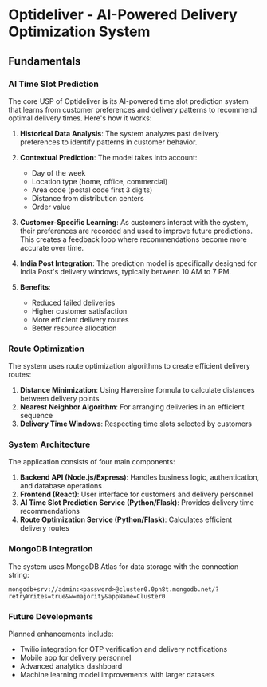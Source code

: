 # Optideliver - AI-Powered Delivery Optimization System

## Fundamentals

### AI Time Slot Prediction

The core USP of Optideliver is its AI-powered time slot prediction system that learns from customer preferences and delivery patterns to recommend optimal delivery times. Here's how it works:

1. **Historical Data Analysis**: The system analyzes past delivery preferences to identify patterns in customer behavior.

2. **Contextual Prediction**: The model takes into account:

   - Day of the week
   - Location type (home, office, commercial)
   - Area code (postal code first 3 digits)
   - Distance from distribution centers
   - Order value

3. **Customer-Specific Learning**: As customers interact with the system, their preferences are recorded and used to improve future predictions. This creates a feedback loop where recommendations become more accurate over time.

4. **India Post Integration**: The prediction model is specifically designed for India Post's delivery windows, typically between 10 AM to 7 PM.

5. **Benefits**:
   - Reduced failed deliveries
   - Higher customer satisfaction
   - More efficient delivery routes
   - Better resource allocation

### Route Optimization

The system uses route optimization algorithms to create efficient delivery routes:

1. **Distance Minimization**: Using Haversine formula to calculate distances between delivery points
2. **Nearest Neighbor Algorithm**: For arranging deliveries in an efficient sequence
3. **Delivery Time Windows**: Respecting time slots selected by customers

### System Architecture

The application consists of four main components:

1. **Backend API (Node.js/Express)**: Handles business logic, authentication, and database operations
2. **Frontend (React)**: User interface for customers and delivery personnel
3. **AI Time Slot Prediction Service (Python/Flask)**: Provides delivery time recommendations
4. **Route Optimization Service (Python/Flask)**: Calculates efficient delivery routes

### MongoDB Integration

The system uses MongoDB Atlas for data storage with the connection string:

```
mongodb+srv://admin:<password>@cluster0.0pn8t.mongodb.net/?retryWrites=true&w=majority&appName=Cluster0
```

### Future Developments

Planned enhancements include:

- Twilio integration for OTP verification and delivery notifications
- Mobile app for delivery personnel
- Advanced analytics dashboard
- Machine learning model improvements with larger datasets
